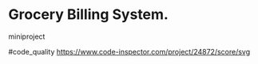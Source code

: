 # Grocery Billing System.
miniproject

#code_quality https://www.code-inspector.com/project/24872/score/svg

